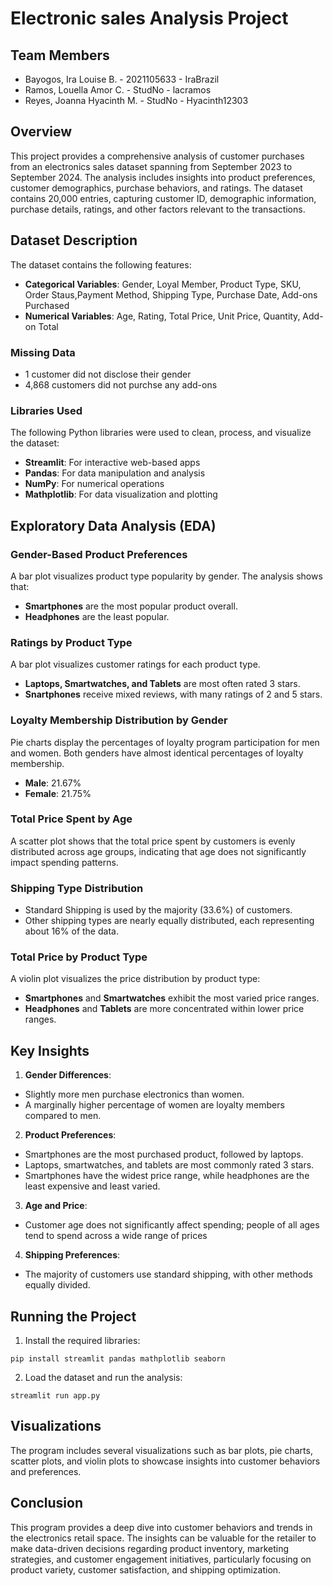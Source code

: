 # Electronic sales Analysis Project
## Team Members
- Bayogos, Ira Louise B. - 2021105633 - IraBrazil
- Ramos, Louella Amor C. - StudNo - lacramos
- Reyes, Joanna Hyacinth M. - StudNo - Hyacinth12303
## Overview
This  project provides a comprehensive analysis of customer purchases from an electronics sales dataset spanning from September 2023 to September 2024. The analysis includes insights into product preferences, customer demographics, purchase behaviors, and ratings. The dataset contains 20,000 entries, capturing customer ID, demographic information, purchase details, ratings, and other factors relevant to the transactions.

## Dataset Description
The dataset contains the following features:
- **Categorical Variables**: Gender, Loyal Member, Product Type, SKU, Order Staus,Payment Method, Shipping Type, Purchase Date, Add-ons Purchased
- **Numerical Variables**: Age, Rating, Total Price, Unit Price, Quantity, Add-on Total

### Missing Data
- 1 customer did not disclose their gender
- 4,868 customers did not purchse any add-ons

### Libraries Used
The following Python libraries were used to clean, process, and visualize the dataset:
- **Streamlit**: For interactive web-based apps
- **Pandas**: For data manipulation and analysis
- **NumPy**: For numerical operations
- **Mathplotlib**: For data visualization and plotting

## Exploratory Data Analysis (EDA)
### Gender-Based Product Preferences
A bar plot visualizes product type popularity by gender. The analysis shows that:
- **Smartphones** are the most popular product overall.
- **Headphones** are the least popular.
### Ratings by Product Type
A bar plot visualizes customer ratings for each product type.
- **Laptops, Smartwatches, and Tablets**  are most often rated 3 stars.
- **Snartphones** receive mixed reviews, with many ratings of 2 and 5 stars.
### Loyalty Membership Distribution by Gender
Pie charts display the percentages of loyalty program participation for men and women. Both genders have almost identical percentages of loyalty membership.
- **Male**: 21.67%
- **Female**: 21.75%
### Total Price Spent by Age
A scatter plot shows that the total price spent by customers is evenly distributed across age groups, indicating that age does not significantly impact spending patterns.
### Shipping Type Distribution
- Standard Shipping is used by the majority (33.6%) of customers.
- Other shipping types are nearly equally distributed, each representing about 16% of the data.
### Total Price by Product Type
A violin plot visualizes the price distribution by product type:
- **Smartphones** and **Smartwatches** exhibit the most varied price ranges.
- **Headphones** and **Tablets** are more concentrated within lower price ranges.

## Key Insights
1. **Gender Differences**:
- Slightly more men purchase electronics than women.
- A marginally higher percentage of women are loyalty members compared to men.
2. **Product Preferences**:
- Smartphones are the most purchased product, followed by laptops.
- Laptops, smartwatches, and tablets are most commonly rated 3 stars.
- Smartphones have the widest price range, while headphones are the least expensive and least varied.
3. **Age and Price**:
- Customer age does not significantly affect spending; people of all ages tend to spend across a wide range of prices
4. **Shipping Preferences**:
- The majority of customers use standard shipping, with other methods equally divided.

## Running the Project
1. Install the required libraries:
```
pip install streamlit pandas mathplotlib seaborn
```
2. Load the dataset and run the analysis:
```
streamlit run app.py
```

## Visualizations
The program includes several visualizations such as bar plots, pie charts, scatter plots, and violin plots to showcase insights into customer behaviors and preferences.

## Conclusion
This program provides a deep dive into customer behaviors and trends in the electronics retail space. The insights can be valuable for the retailer to make data-driven decisions regarding product inventory, marketing strategies, and customer engagement initiatives, particularly focusing on product variety, customer satisfaction, and shipping optimization.

